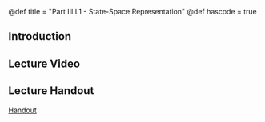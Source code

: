 @def title = "Part III L1 - State-Space Representation"
@def hascode = true

## Introduction

## Lecture Video

## Lecture Handout
[Handout](/part_iii/ME417_-_Controls_-_Part_III_Lecture_1_State-Space_Representation.pdf)